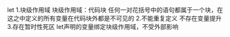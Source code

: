 let
1.块级作用域
  块级作用域：代码块
  任何一对花括号中的语句都属于一个块，在这之中定义的所有变量在代码块外都是不可见的
2.不能重复定义 不存在变量提升
3.存在暂时性死区
  let声明的变量绑定块级作用域，不受外部影响